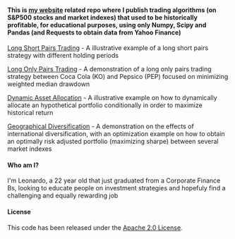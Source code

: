 #### This is [my website](https://leonardofilipe.com/) related repo where I publish trading algorithms (on S&P500 stocks and market indexes) that used to be historically profitable, for educational purposes, using only Numpy, Scipy and Pandas (and Requests to obtain data from Yahoo Finance)
[Long Short Pairs Trading](LongShortPairsTrading.ipynb) - A illustrative example of a long short pairs strategy with different holding
periods

[Long Only Pairs Trading](LongOnlyPairsTrading.ipynb) - A demonstration of a long only pairs trading strategy between Coca Cola (KO) and Pepsico (PEP) focused on minimizing weighted median drawdown

[Dynamic Asset Allocation](DynamicAssetAllocation.ipynb) - A illustrative example on how to dynamically allocate an hypothetical portfolio conditionally in order to maximize historical return

[Geographical Diversification](GeographicDiversification.ipynb) - A demonstration on the effects of international diversification, with an optimization example on how to obtain an optimally risk adjusted portfolio (maximizing sharpe) between several market indexes

#### Who am I?
I'm Leonardo, a 22 year old that just graduated from a Corporate Finance Bs, looking to educate people on investment strategies and hopefuly find a challenging and equally rewarding job

#### License
This code has been released under the [Apache 2.0 License](LICENSE).
